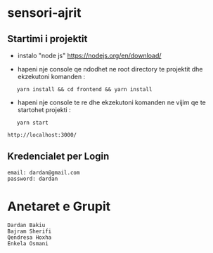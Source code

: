 # sensori-ajrit

## Startimi i projektit
* instalo "node js" https://nodejs.org/en/download/

* hapeni nje console qe ndodhet ne root directory te projektit dhe ekzekutoni komanden : 
 ```shell
    yarn install && cd frontend && yarn install
```

* hapeni nje console te re dhe ekzekutoni komanden ne vijim qe te startohet projekti : 
 ```shell
    yarn start 
```
    http://localhost:3000/

## Kredencialet per Login
    email: dardan@gmail.com
    password: dardan

# Anetaret e Grupit 
    Dardan Bakiu
    Bajram Sherifi
    Qendresa Hoxha
    Enkela Osmani